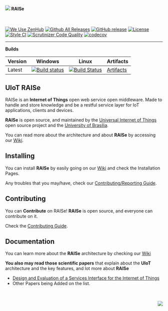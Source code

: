 <h4><img src="http://i.imgur.com/Ftmda0f.png"/> RAISe</h4>
<br>

[![We Use ZenHub](https://raw.githubusercontent.com/ZenHubIO/support/master/zenhub-badge.png)](https://zenhub.com) [![Github All Releases](https://img.shields.io/github/downloads/sant0ro/raise/total.svg)]() [![GitHub release](https://img.shields.io/github/release/sant0ro/raise.svg)]() [![License](https://img.shields.io/badge/License-Apache%202.0-blue.svg)](https://opensource.org/licenses/Apache-2.0) [![Style CI](https://styleci.io/repos/91028140/shield?style=flat)](https://styleci.io/repos/91028140/) [![Scrutinizer Code Quality](https://scrutinizer-ci.com/g/sant0ro/RAISe/badges/quality-score.png?b=sbr)](https://scrutinizer-ci.com/g/sant0ro/RAISe/?branch=sbr) [![codecov](https://codecov.io/gh/sant0ro/RAISe/branch/sbr/graph/badge.svg)](https://codecov.io/gh/sant0ro/RAISe)


<hr>

<b>Builds</b>

Version | Windows | Linux | Artifacts |
--------|---------|-------|-----------|
Latest  | [![Build status](https://ci.appveyor.com/api/projects/status/7kwiofnek2p0hnc5?svg=true)](https://ci.appveyor.com/project/uiot/raise)   | [![Build Status](https://travis-ci.org/UIoT/RAISe.svg?branch=sbr)](https://travis-ci.org/UIoT/RAISe) | [Artifacts](https://ci.appveyor.com/project/uiot/raise/branch/sbr/artifacts) |

UIoT RAISe
----------

RAISe is an <b>Internet of Things</b> open web service open middleware. Made to handle and store knowledge and be a restful service layer for IoT applications, clients and devices.

<b>RAISe</b> is open source, and maintained by the [Universal Internet of Things](https://uiot.org) open source project and the [University of Brasília](http://www.unb.br).

You can read more about the architecture and about <b>RAISe</b> by accessing our [Wiki](wiki).

Installing
----------

You can install <b>RAISe</b> by easily going on our [Wiki](wiki) and check the Installation Pages.

Any troubles that you may/have, check our [Contributing/Reporting Guide](sbr/CONTRIBUTING.md).

Contributing
------------

You can <b>Contribute</b> on RAISe! <b>RAISe</b> is open source, and everyone can contribute on it.

Check the [Contributing Guide](sbr/CONTRIBUTING.md).

Documentation
-------------

You can learn more about the <b>RAISe</b> architecture by checking our [Wiki](wiki)

<b>You also may read those scientific papers</b> that explain about the <b>UIoT</b> architecture and the key features, and lot more about <b>RAISe</b>
* [Design and Evaluation of a Services Interface for the Internet of Things](http://dl.acm.org/citation.cfm?id=3023305)
* Other Papers being Added on the list.

<br>
<br>
<img align="right" src="http://3.bp.blogspot.com/_0oAS_01e8zM/SfEXdfGyQRI/AAAAAAAAAEI/D94K-PR5owU/s200/unb_logo.gif">
